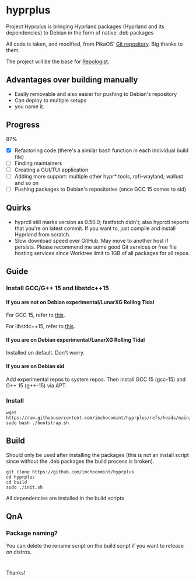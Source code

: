 # hyprplus
Project Hyprplus is bringing Hyprland packages (Hyprland and its dependencies) to Debian in the form of native .deb packages

All code is taken, and modified, from PikaOS' [Git repository](https://git.pika-os.com/explore/repos). Big thanks to them.

The project will be the base for [Repologist](https://worktree.ca/meowniverse/repologist).

## Advantages over building manually
- Easily removable and also easier for pushing to Debian's repository
- Can deploy to multiple setups
- you name it.

## Progress
87%
- [x] Refactoring code (there's a similar bash function in each individual build file)
- [ ] Finding maintainers
- [ ] Creating a GUI/TUI application
- [ ] Adding more support: multiple other hypr* tools, rofi-wayland, wallust and so on
- [ ] Pushing packages to Debian's repositories (once GCC 15 comes to sid)

## Quirks
- hyprctl still marks version as 0.50.0; fastfetch didn't; also hyprctl reports that you're on latest commit. If you want to, just compile and install Hyprland from scratch.
- Slow download speed over GitHub. May move to another host if persists. Please recommend me some good Git services or free file hosting services since Worktree limit to 1GB of all packages for all repos.

## Guide
### Install GCC/G++ 15 and libstdc++15
#### If you are not on Debian experimental/LunarXG Rolling Tidal
For GCC 15, refer to [this](https://github.com/imchocomint/Hyprbian#install-gcc-15-not-applicable-to-experimental).

For libstdc++15, refer to [this](https://github.com/imchocomint/Hyprbian#install-libstdc15).

#### If you are on Debian experimental/LunarXG Rolling Tidal
Installed on default. Don't worry.

#### If you are on Debian sid
Add experimental repos to system repos. Then install GCC 15 (gcc-15) and G++ 15 (g++-15) via APT.

### Install
```
wget https://raw.githubusercontent.com/imchocomint/hyprplus/refs/heads/main/bootstrap.sh
sudo bash ./bootstrap.sh
```

## Build
Should only be used after installing the packages (this is not an install script since without the .deb packages the build process is broken).
```
git clone https://github.com/imchocomint/hyprplus
cd hyprplus
cd build
sudo ./init.sh
```
All dependencies are installed in the build scripts

## QnA
### Package naming?
You can delete the rename script on the build script if you want to release on distros.

#
Thanks!
